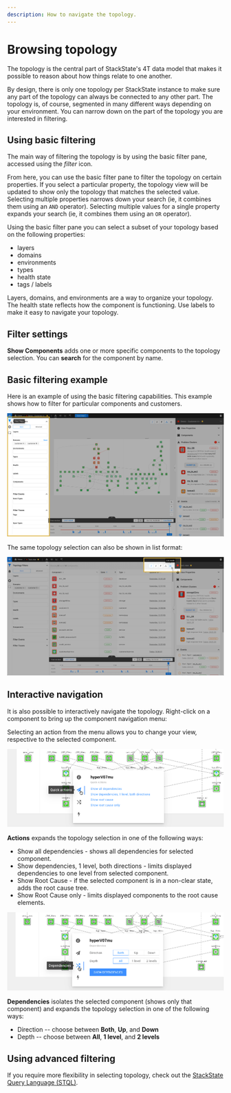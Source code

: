 ```yaml
---
description: How to navigate the topology.
---
```


# Browsing topology

The topology is the central part of StackState's 4T data model that makes it possible to reason about how things relate to one another.

By design, there is only one topology per StackState instance to make sure any part of the topology can always be connected to any other part. The topology is, of course, segmented in many different ways depending on your environment. You can narrow down on the part of the topology you are interested in filtering.

## Using basic filtering

The main way of filtering the topology is by using the basic filter pane, accessed using the _filter_ icon.

From here, you can use the basic filter pane to filter the topology on certain properties. If you select a particular property, the topology view will be updated to show only the topology that matches the selected value. Selecting multiple properties narrows down your search \(ie, it combines them using an `AND` operator\). Selecting multiple values for a single property expands your search \(ie, it combines them using an `OR` operator\).

Using the basic filter pane you can select a subset of your topology based on the following properties:

* layers
* domains
* environments
* types
* health state
* tags / labels

Layers, domains, and environments are a way to organize your topology. The health state reflects how the component is functioning. Use labels to make it easy to navigate your topology.

## Filter settings

**Show Components** adds one or more specific components to the topology selection. You can **search** for the component by name.

## Basic filtering example

Here is an example of using the basic filtering capabilities. This example shows how to filter for particular components and customers.

![Filtering example](/.gitbook/assets/v41_basic_filtering.png)

The same topology selection can also be shown in list format:

![Filtering\(list\)](/.gitbook/assets/v42_basic_filtering_list.png)

## Interactive navigation

It is also possible to interactively navigate the topology. Right-click on a component to bring up the component navigation menu:

Selecting an action from the menu allows you to change your view, respective to the selected component.

![Actions](/.gitbook/assets/v41_quick-actions.png)

**Actions** expands the topology selection in one of the following ways:

* Show all dependencies - shows all dependencies for selected component.
* Show dependencies, 1 level, both directions - limits displayed dependencies to one level from selected component.
* Show Root Cause - if the selected component is in a non-clear state, adds the root cause tree.
* Show Root Cause only - limits displayed components to the root cause elements.

![Dependencies](/.gitbook/assets/dependencies.png)

**Dependencies** isolates the selected component \(shows only that component\) and expands the topology selection in one of the following ways:

* Direction -- choose between **Both**, **Up**, and **Down**
* Depth -- choose between **All**, **1 level**, and **2 levels**

## Using advanced filtering

If you require more flexibility in selecting topology, check out the [StackState Query Language \(STQL\)](/develop/reference/stql_reference.md).
